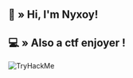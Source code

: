 ## <a id="HI"></a>👋 » Hi, I'm Nyxoy!



## <a id="CTF"></a>💻 » Also a ctf enjoyer !
<img src="https://tryhackme-badges.s3.amazonaws.com/Nyxoy201.png" alt="TryHackMe">
